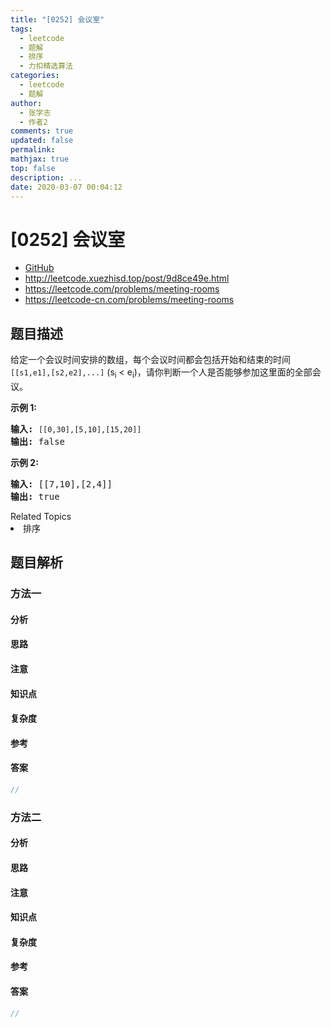 ```yaml
---
title: "[0252] 会议室"
tags:
  - leetcode
  - 题解
  - 排序
  - 力扣精选算法
categories:
  - leetcode
  - 题解
author:
  - 张学志
  - 作者2
comments: true
updated: false
permalink:
mathjax: true
top: false
description: ...
date: 2020-03-07 00:04:12
---
```



# [0252] 会议室
* [GitHub](https://github.com/algoboy101/LeetCodeCrowdsource/tree/master/_posts/QA/%5B0252%5D%20%E4%BC%9A%E8%AE%AE%E5%AE%A4.md)
* http://leetcode.xuezhisd.top/post/9d8ce49e.html
* https://leetcode.com/problems/meeting-rooms
* https://leetcode-cn.com/problems/meeting-rooms


## 题目描述

<p>给定一个会议时间安排的数组，每个会议时间都会包括开始和结束的时间 <code>[[s1,e1],[s2,e2],...]</code> (s<sub>i</sub> &lt; e<sub>i</sub>)，请你判断一个人是否能够参加这里面的全部会议。</p>

<p><strong>示例 1:</strong></p>

<pre><strong>输入:</strong> <code>[[0,30],[5,10],[15,20]]</code>
<strong>输出:</strong> false
</pre>

<p><strong>示例 2:</strong></p>

<pre><strong>输入:</strong> [[7,10],[2,4]]
<strong>输出:</strong> true
</pre>
<div><div>Related Topics</div><div><li>排序</li></div></div>


## 题目解析


### 方法一

#### 分析

#### 思路

#### 注意

#### 知识点

#### 复杂度

#### 参考

#### 答案

```cpp
//
```


### 方法二

#### 分析

#### 思路

#### 注意

#### 知识点

#### 复杂度

#### 参考

#### 答案

```cpp
//
```


